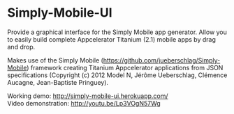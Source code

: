 Simply-Mobile-UI
================

Provide a graphical interface for the Simply Mobile app generator. Allow you to easily build complete Appcelerator Titanium (2.1) mobile apps by drag and drop.

Makes use of the Simply Mobile (https://github.com/jueberschlag/Simply-Mobile) framework creating Titanium Appcelerator applications from JSON specifications (Copyright (c) 2012 Model N, Jérôme Ueberschlag, Clémence Aucagne, Jean-Baptiste Pringuey).

Working demo: http://simply-mobile-ui.herokuapp.com/    
Video demonstration: http://youtu.be/Lp3VOgN57Wg
